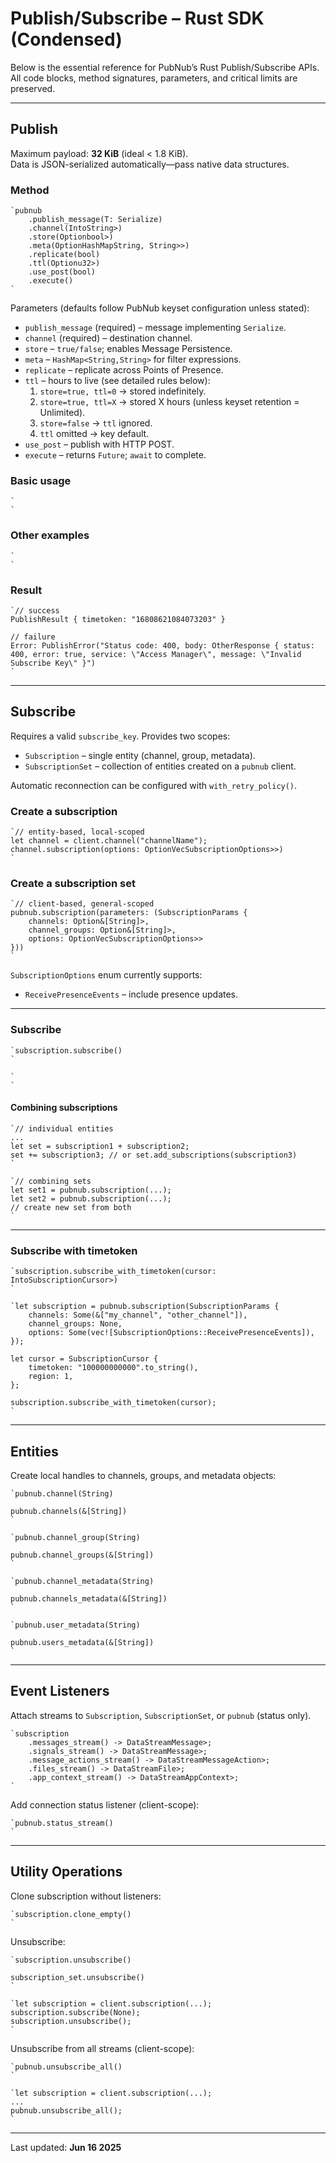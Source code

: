 # Publish/Subscribe – Rust SDK (Condensed)

Below is the essential reference for PubNub’s Rust Publish/Subscribe APIs.  
All code blocks, method signatures, parameters, and critical limits are preserved.

---

## Publish

Maximum payload: **32 KiB** (ideal < 1.8 KiB).  
Data is JSON-serialized automatically—pass native data structures.

### Method

```
`pubnub  
    .publish_message(T: Serialize)  
    .channel(IntoString>)  
    .store(Optionbool>)  
    .meta(OptionHashMapString, String>>)  
    .replicate(bool)  
    .ttl(Optionu32>)  
    .use_post(bool)  
    .execute()  
`
```

Parameters (defaults follow PubNub keyset configuration unless stated):

* `publish_message` (required) – message implementing `Serialize`.
* `channel` (required) – destination channel.
* `store` – `true/false`; enables Message Persistence.
* `meta` – `HashMap<String,String>` for filter expressions.
* `replicate` – replicate across Points of Presence.
* `ttl` – hours to live (see detailed rules below):
  1. `store=true, ttl=0` → stored indefinitely.  
  2. `store=true, ttl=X` → stored X hours (unless keyset retention = Unlimited).  
  3. `store=false` → `ttl` ignored.  
  4. `ttl` omitted → key default.
* `use_post` – publish with HTTP POST.
* `execute` – returns `Future`; `await` to complete.

### Basic usage

```
`  
`
```

### Other examples

```
`  
`
```

### Result

```
`// success  
PublishResult { timetoken: "16808621084073203" }  
  
// failure  
Error: PublishError("Status code: 400, body: OtherResponse { status: 400, error: true, service: \"Access Manager\", message: \"Invalid Subscribe Key\" }")  
`
```

---

## Subscribe

Requires a valid `subscribe_key`. Provides two scopes:

* `Subscription` – single entity (channel, group, metadata).  
* `SubscriptionSet` – collection of entities created on a `pubnub` client.

Automatic reconnection can be configured with `with_retry_policy()`.

### Create a subscription

```
`// entity-based, local-scoped  
let channel = client.channel("channelName");  
channel.subscription(options: OptionVecSubscriptionOptions>>)  
`
```

### Create a subscription set

```
`// client-based, general-scoped  
pubnub.subscription(parameters: (SubscriptionParams {  
    channels: Option&[String]>,  
    channel_groups: Option&[String]>,  
    options: OptionVecSubscriptionOptions>>  
}))  
`
```

`SubscriptionOptions` enum currently supports:

* `ReceivePresenceEvents` – include presence updates.

---

### Subscribe

```
`subscription.subscribe()  
`
```

```
`  
`
```

#### Combining subscriptions

```
`// individual entities  
...  
let set = subscription1 + subscription2;  
set += subscription3; // or set.add_subscriptions(subscription3)  
`
```

```
`// combining sets  
let set1 = pubnub.subscription(...);  
let set2 = pubnub.subscription(...);  
// create new set from both  
`
```

---

### Subscribe with timetoken

```
`subscription.subscribe_with_timetoken(cursor: IntoSubscriptionCursor>)  
`
```

```
`let subscription = pubnub.subscription(SubscriptionParams {  
    channels: Some(&["my_channel", "other_channel"]),  
    channel_groups: None,  
    options: Some(vec![SubscriptionOptions::ReceivePresenceEvents]),  
});  
  
let cursor = SubscriptionCursor {  
    timetoken: "100000000000".to_string(),  
    region: 1,  
};  
  
subscription.subscribe_with_timetoken(cursor);  
`
```

---

## Entities

Create local handles to channels, groups, and metadata objects:

```
`pubnub.channel(String)  
  
pubnub.channels(&[String])  
`
```

```
`pubnub.channel_group(String)  
  
pubnub.channel_groups(&[String])  
`
```

```
`pubnub.channel_metadata(String)  
  
pubnub.channels_metadata(&[String])  
`
```

```
`pubnub.user_metadata(String)  
  
pubnub.users_metadata(&[String])  
`
```

---

## Event Listeners

Attach streams to `Subscription`, `SubscriptionSet`, or `pubnub` (status only).

```
`subscription  
    .messages_stream() -> DataStreamMessage>;  
    .signals_stream() -> DataStreamMessage>;  
    .message_actions_stream() -> DataStreamMessageAction>;  
    .files_stream() -> DataStreamFile>;  
    .app_context_stream() -> DataStreamAppContext>;  
`
```

Add connection status listener (client-scope):

```
`pubnub.status_stream()  
`
```

---

## Utility Operations

Clone subscription without listeners:

```
`subscription.clone_empty()  
`
```

Unsubscribe:

```
`subscription.unsubscribe()  
  
subscription_set.unsubscribe()  
`
```

```
`let subscription = client.subscription(...);  
subscription.subscribe(None);  
subscription.unsubscribe();  
`
```

Unsubscribe from all streams (client-scope):

```
`pubnub.unsubscribe_all()  
`
```

```
`let subscription = client.subscription(...);  
...  
pubnub.unsubscribe_all();  
`
```

---

Last updated: **Jun 16 2025**